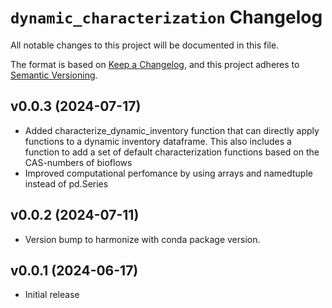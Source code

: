 # `dynamic_characterization` Changelog

All notable changes to this project will be documented in this file.

The format is based on [Keep a Changelog](https://keepachangelog.com/en/1.0.0/),
and this project adheres to [Semantic Versioning](https://semver.org/spec/v2.0.0.html).

## v0.0.3 (2024-07-17)
* Added characterize_dynamic_inventory function that can directly apply functions to a dynamic inventory dataframe. This also includes a function to add a set of default characterization functions based on the CAS-numbers of bioflows
* Improved computational perfomance by using arrays and namedtuple instead of pd.Series

## v0.0.2 (2024-07-11)
* Version bump to harmonize with conda package version.

## v0.0.1 (2024-06-17)
* Initial release